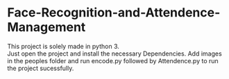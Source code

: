 # Face-Recognition-and-Attendence-Management
This project is solely made in python 3.  
 Just open the project and install the necessary Dependencies.
 Add images in the peoples folder and run encode.py followed by Attendence.py to run the project sucessfully.
